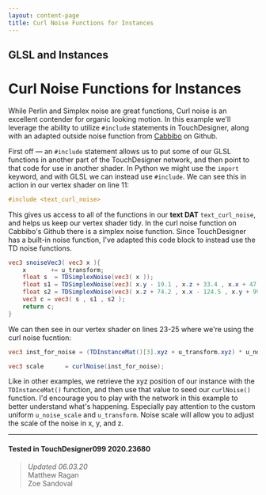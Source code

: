 ```yaml
---
layout: content-page
title: Curl Noise Functions for Instances
---
```

## GLSL and Instances
# Curl Noise Functions for Instances

While Perlin and Simplex noise are great functions, Curl noise is an excellent contender for organic looking motion. In this example we'll leverage the ability to utilize `#include` statements in TouchDesigner, along with an adapted outside noise function from <a href="https://github.com/cabbibo/glsl-curl-noise/blob/master/curl.glsl">Cabbibo</a> on Github.


First off — an `#include` statement allows us to put some of our GLSL functions in another part of the TouchDesigner network, and then point to that code for use in another shader. In Python we might use the `import` keyword, and with GLSL we can instead use `#include`. We can see this in action in our vertex shader on line 11:

```glsl
#include <text_curl_noise>
```

This gives us access to all of the functions in our <b>text DAT</b> `text_curl_noise`, and helps us keep our vertex shader tidy. In the curl noise function on Cabbibo's Github there is a simplex noise function. Since TouchDesigner has a built-in noise function, I've adapted this code block to instead use the TD noise functions.

```glsl
vec3 snoiseVec3( vec3 x ){
    x       += u_transform;
    float s  = TDSimplexNoise(vec3( x ));
    float s1 = TDSimplexNoise(vec3( x.y - 19.1 , x.z + 33.4 , x.x + 47.2 ));
    float s2 = TDSimplexNoise(vec3( x.z + 74.2 , x.x - 124.5 , x.y + 99.4 ));
    vec3 c = vec3( s , s1 , s2 );
    return c;
}
```

We can then see in our vertex shader on lines 23-25 where we're using the curl noise fucntion:

```glsl
vec3 inst_for_noise = (TDInstanceMat()[3].xyz + u_transform.xyz) * u_noise_scale;

vec3 scale      = curlNoise(inst_for_noise);  
```

Like in other examples, we retrieve the xyz position of our instance with the `TDInstanceMat()` function, and then use that value to seed our `curlNoise()` function. I'd encourage you to play with the network in this example to better understand what's happening. Especially pay attention to the custom uniform `u_noise_scale` and `u_transform`. Noise scale will allow you to adjust the scale of the noise in x, y, and z.

---

#### Tested in TouchDesigner099 2020.23680 
>*Updated 06.03.20*  
Matthew Ragan  
Zoe Sandoval  